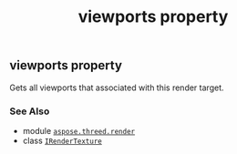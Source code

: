 ﻿---
title: viewports property
second_title: Aspose.3D for Python via .NET API References
description: 
type: docs
weight: 70
url: /python-net/aspose.threed.render/irendertexture/viewports/
is_root: false
---

## viewports property


Gets all viewports that associated with this render target.

### See Also
* module [`aspose.threed.render`](../../)
* class [`IRenderTexture`](/3d/python-net/aspose.threed.render/irendertexture)
